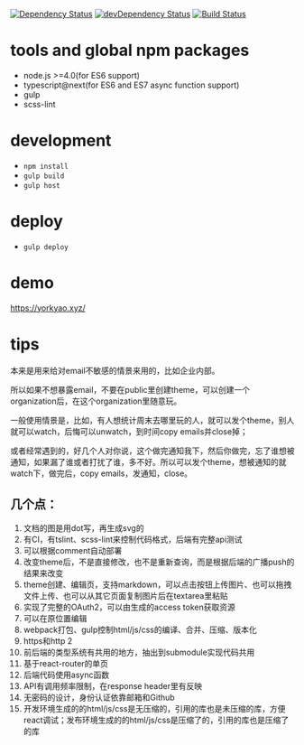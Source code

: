 [![Dependency Status](https://david-dm.org/plantain-00/SubsNoti-frontends.svg)](https://david-dm.org/plantain-00/SubsNoti-frontends)
[![devDependency Status](https://david-dm.org/plantain-00/SubsNoti-frontends/dev-status.svg)](https://david-dm.org/plantain-00/SubsNoti-frontends#info=devDependencies)
[![Build Status](https://travis-ci.org/plantain-00/SubsNoti-frontends.svg?branch=master)](https://travis-ci.org/plantain-00/SubsNoti-frontends)

# tools and global npm packages

+ node.js >=4.0(for ES6 support)
+ typescript@next(for ES6 and ES7 async function support)
+ gulp
+ scss-lint

# development

+ `npm install`
+ `gulp build`
+ `gulp host`

# deploy

+ `gulp deploy`

# demo

https://yorkyao.xyz/

# tips

本来是用来给对email不敏感的情景来用的，比如企业内部。

所以如果不想暴露email，不要在public里创建theme，可以创建一个organization后，在这个organization里随意玩。

一般使用情景是，比如，有人想统计周末去哪里玩的人，就可以发个theme，别人就可以watch，后悔可以unwatch，到时间copy emails并close掉；

或者经常遇到的，好几个人对你说，这个做完通知我下，然后你做完，忘了谁想被通知，如果漏了谁或者打扰了谁，多不好。所以可以发个theme，想被通知的就watch下，做完后，copy emails，发通知，close。

## 几个点：

1. 文档的图是用dot写，再生成svg的
2. 有CI，有tslint、scss-lint来控制代码格式，后端有完整api测试
3. 可以根据comment自动部署
4. 改变theme后，不是直接修改，也不是重新查询，而是根据后端的广播push的结果来改变
5. theme创建、编辑页，支持markdown，可以点击按钮上传图片、也可以拖拽文件上传、也可以从其它页面复制图片后在textarea里粘贴
6. 实现了完整的OAuth2，可以由生成的access token获取资源
7. 可以在原位置编辑
8. webpack打包、gulp控制html/js/css的编译、合并、压缩、版本化
9. https和http 2
10. 前后端的类型系统有共用的地方，抽出到submodule实现代码共用
11. 基于react-router的单页
12. 后端代码使用async函数
13. API有调用频率限制，在response header里有反映
14. 无密码的设计，身份认证依靠邮箱和Github
15. 开发环境生成的的html/js/css是无压缩的，引用的库也是未压缩的库，方便react调试；发布环境生成的的html/js/css是压缩了的，引用的库也是压缩了的库
